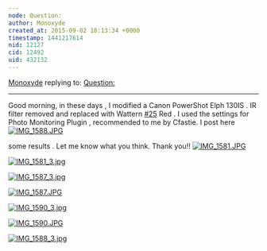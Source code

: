 ```yaml
---
node: Question: 
author: Monoxyde
created_at: 2015-09-02 18:13:34 +0000
timestamp: 1441217614
nid: 12127
cid: 12492
uid: 432132
---
```




[Monoxyde](../profile/Monoxyde) replying to: [Question: ](../notes/monoxyde/08-09-2015/question)

----
Good morning,
in these days , I modified a Canon PowerShot Elph 130IS . IR filter removed and replaced with Wattern [#25](/n/25) Red .
I used the settings for Photo Monitoring Plugin , recommended to me by Cfastie.
I post here
[![IMG_1588.JPG](https://i.publiclab.org/system/images/photos/000/011/424/medium/IMG_1588.JPG)](https://i.publiclab.org/system/images/photos/000/011/424/original/IMG_1588.JPG)

 some results . Let me know what you think. Thank you!!
[![IMG_1581.JPG](https://i.publiclab.org/system/images/photos/000/011/418/medium/IMG_1581.JPG)](https://i.publiclab.org/system/images/photos/000/011/418/original/IMG_1581.JPG)


[![IMG_1581_3.jpg](https://i.publiclab.org/system/images/photos/000/011/419/medium/IMG_1581_3.jpg)](https://i.publiclab.org/system/images/photos/000/011/419/original/IMG_1581_3.jpg)


[![IMG_1587_3.jpg](https://i.publiclab.org/system/images/photos/000/011/420/medium/IMG_1587_3.jpg)](https://i.publiclab.org/system/images/photos/000/011/420/original/IMG_1587_3.jpg)


[![IMG_1587.JPG](https://i.publiclab.org/system/images/photos/000/011/421/medium/IMG_1587.JPG)](https://i.publiclab.org/system/images/photos/000/011/421/original/IMG_1587.JPG)


[![IMG_1590_3.jpg](https://i.publiclab.org/system/images/photos/000/011/422/medium/IMG_1590_3.jpg)](https://i.publiclab.org/system/images/photos/000/011/422/original/IMG_1590_3.jpg)


[![IMG_1590.JPG](https://i.publiclab.org/system/images/photos/000/011/423/medium/IMG_1590.JPG)](https://i.publiclab.org/system/images/photos/000/011/423/original/IMG_1590.JPG)


[![IMG_1588_3.jpg](https://i.publiclab.org/system/images/photos/000/011/425/medium/IMG_1588_3.jpg)](https://i.publiclab.org/system/images/photos/000/011/425/original/IMG_1588_3.jpg)

